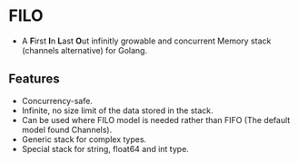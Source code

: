 # FILO
* A **F**irst **I**n **L**ast **O**ut infinitly growable and concurrent Memory stack (channels alternative) for Golang.

## Features
* Concurrency-safe.
* Infinite, no size limit of the data stored in the stack.
* Can be used where FILO model is needed rather than FIFO (The default model found Channels).
* Generic stack for complex types.
* Special stack for string, float64 and int type.
